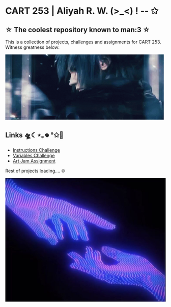 # CART 253 | Aliyah R. W. (>_<) ! -- ✩
## ☆ The coolest repository known to man:3 ☆ 

This is a collection of projects, challenges and assignments for CART 253. 
Witness greatness below:

![witness](./topics/version-control/version-control-workflow/assets/images/noctis.gif)

## Links 🛸☾⋆｡𖦹 °✩🩻

- <a href="https://xp30n.github.io/CART-253/topics/instructions/instructions-challenge" target="_blank">Instructions Challenge</a>
- <a href="https://xp30n.github.io/CART-253/topics/variables/variables-challenge" target="_blank">Variables Challenge</a>
- <a href="https://xp30n.github.io/CART-253/topics/instructions/art-jam" target="_blank">Art Jam Assignment</a>


Rest of projects loading.... 🌐

![hands](./topics/version-control/version-control-workflow/assets/images/opia.jpeg)